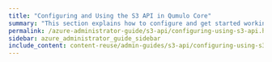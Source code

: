 ```yaml
---
title: "Configuring and Using the S3 API in Qumulo Core"
summary: "This section explains how to configure and get started working with the S3 API. This API lets clients and applications interact with the Qumulo file system natively, by using the <a href='https://docs.aws.amazon.com/AmazonS3/latest/userguide/Welcome.html'>Amazon S3 API</a>."
permalink: /azure-administrator-guide/s3-api/configuring-using-s3-api.html
sidebar: azure_administrator_guide_sidebar
include_content: content-reuse/admin-guides/s3-api/configuring-using-s3-api.md
---
```


